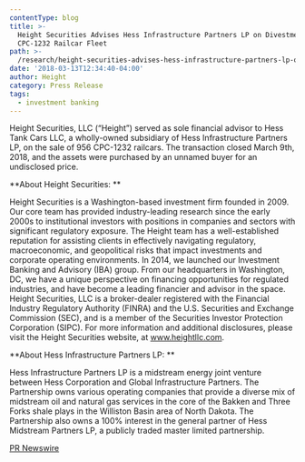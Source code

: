 ```yaml
---
contentType: blog
title: >-
  Height Securities Advises Hess Infrastructure Partners LP on Divestment of
  CPC-1232 Railcar Fleet
path: >-
  /research/height-securities-advises-hess-infrastructure-partners-lp-on-divestment-of-CPC-1232-railcar-fleet/
date: '2018-03-13T12:34:40-04:00'
author: Height
category: Press Release
tags:
  - investment banking
---
```

Height Securities, LLC (“Height”) served as sole financial advisor to Hess Tank Cars LLC, a wholly-owned subsidiary of Hess Infrastructure Partners LP, on the sale of 956 CPC-1232 railcars. The transaction closed March 9th, 2018, and the assets were purchased by an unnamed buyer for an undisclosed price.  

**About Height Securities:**

Height Securities is a Washington-based investment firm founded in 2009. Our core team has provided industry-leading research since the early 2000s to institutional investors with positions in companies and sectors with significant regulatory exposure. The Height team has a well-established reputation for assisting clients in effectively navigating regulatory, macroeconomic, and geopolitical risks that impact investments and corporate operating environments. In 2014, we launched our Investment Banking and Advisory (IBA) group. From our headquarters in Washington, DC, we have a unique perspective on financing opportunities for regulated industries, and have become a leading financier and advisor in the space. Height Securities, LLC is a broker-dealer registered with the Financial Industry Regulatory Authority (FINRA) and the U.S. Securities and Exchange Commission (SEC), and is a member of the Securities Investor Protection Corporation (SIPC). For more information and additional disclosures, please visit the Height Securities website, at www.heightllc.com.

**About Hess Infrastructure Partners LP:**

Hess Infrastructure Partners LP is a midstream energy joint venture between Hess Corporation and Global Infrastructure Partners.  The Partnership owns various operating companies that provide a diverse mix of midstream oil and natural gas services in the core of the Bakken and Three Forks shale plays in the Williston Basin area of North Dakota. The Partnership also owns a 100% interest in the general partner of Hess Midstream Partners LP, a publicly traded master limited partnership. 

[PR Newswire](https://www.prnewswire.com/news-releases/height-securities-advises-hess-infrastructure-partners-lp-on-divestment-of-cpc-1232-railcar-fleet-300613024.html?tc=eml_cleartime)

